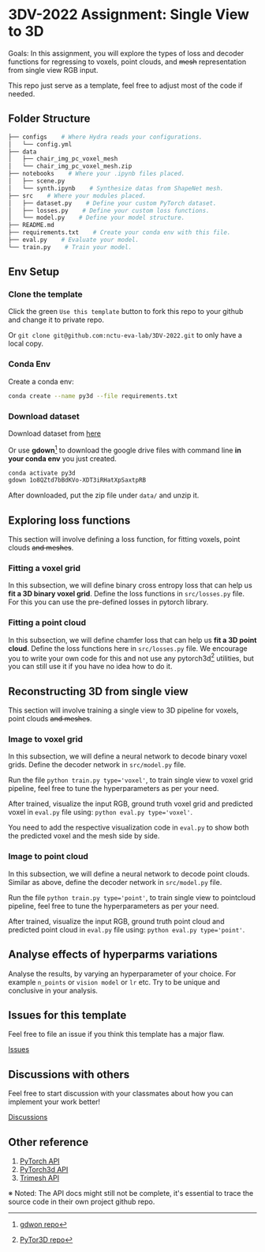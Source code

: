 # 3DV-2022 Assignment: Single View to 3D

Goals: In this assignment, you will explore the types of loss and decoder functions for regressing to voxels, point clouds, and ~~mesh~~ representation from single view RGB input.

This repo just serve as a template, feel free to adjust most of the code if needed.

## Folder Structure

```bash
├── configs    # Where Hydra reads your configurations.
│   └── config.yml
├── data
│   ├── chair_img_pc_voxel_mesh
│   └── chair_img_pc_voxel_mesh.zip
├── notebooks    # Where your .ipynb files placed.
│   ├── scene.py
│   └── synth.ipynb    # Synthesize datas from ShapeNet mesh.
├── src    # Where your modules placed.
│   ├── dataset.py    # Define your custom PyTorch dataset.
│   ├── losses.py    # Define your custom loss functions.
│   └── model.py    # Define your model structure.
├── README.md
├── requirements.txt    # Create your conda env with this file.
├── eval.py    # Evaluate your model.
└── train.py    # Train your model.
```

## Env Setup

### Clone the template

Click the green `Use this template` button to fork this repo to your github and change it to private repo.

Or `git clone git@github.com:nctu-eva-lab/3DV-2022.git` to only have a local copy.

### Conda Env

Create a conda env:

```bash
conda create --name py3d --file requirements.txt
```

### Download dataset

Download dataset from [here](https://drive.google.com/drive/folders/1Me0iJDCQqiF8-I7LTOeasNBs29NzMl1t)

Or use **gdown**[^1] to download the google drive files with command line **in your conda env** you just created.

```bash
conda activate py3d
gdown 1o8QZtd7bBdKVo-XDT3iRHatXpSaxtpRB
```

After downloaded, put the zip file under `data/` and unzip it.

[^1]: [gdwon repo](https://github.com/wkentaro/gdown)

## Exploring loss functions

This section will involve defining a loss function, for fitting voxels, point clouds ~~and meshes~~.

### Fitting a voxel grid

In this subsection, we will define binary cross entropy loss that can help us **fit a 3D binary voxel grid**. Define the loss functions in `src/losses.py` file. For this you can use the pre-defined losses in pytorch library.

### Fitting a point cloud

In this subsection, we will define chamfer loss that can help us **fit a 3D point cloud**. Define the loss functions here in `src/losses.py` file. We encourage you to write your own code for this and not use any pytorch3d[^2] utilities, but you can still use it if you have no idea how to do it.

[^2]: [PyTor3D repo](https://github.com/facebookresearch/pytorch3d/tree/main/pytorch3d)

## Reconstructing 3D from single view

This section will involve training a single view to 3D pipeline for voxels, point clouds ~~and meshes~~.

### Image to voxel grid

In this subsection, we will define a neural network to decode binary voxel grids. Define the decoder network in `src/model.py` file.

Run the file `python train.py type='voxel'`, to train single view to voxel grid pipeline, feel free to tune the hyperparameters as per your need.

After trained, visualize the input RGB, ground truth voxel grid and predicted voxel in `eval.py` file using: `python eval.py type='voxel'`.

You need to add the respective visualization code in `eval.py` to show both the predicted voxel and the mesh side by side.

### Image to point cloud

In this subsection, we will define a neural network to decode point clouds. Similar as above, define the decoder network in `src/model.py` file.

Run the file `python train.py type='point'`, to train single view to pointcloud pipeline, feel free to tune the hyperparameters as per your need.

After trained, visualize the input RGB, ground truth point cloud and predicted point cloud in `eval.py` file using: `python eval.py type='point'`.

## Analyse effects of hyperparms variations

Analyse the results, by varying an hyperparameter of your choice. For example `n_points` or `vision model` or `lr` etc. Try to be unique and conclusive in your analysis.

## Issues for this template

Feel free to file an issue if you think this template has a major flaw.

[Issues](https://github.com/nctu-eva-lab/3DV-2022/issues)

## Discussions with others

Feel free to start discussion with your classmates about how you can implement your work better!

[Discussions](https://github.com/nctu-eva-lab/3DV-2022/discussions/categories/general)

## Other reference

1. [PyTorch API](https://pytorch.org/docs/stable/index.html)
2. [PyTorch3d API](https://pytorch3d.readthedocs.io/en/latest/)
3. [Trimesh API](https://trimsh.org/trimesh.html)

※ Noted: The API docs might still not be complete, it's essential to trace the source code in their own project github repo.
